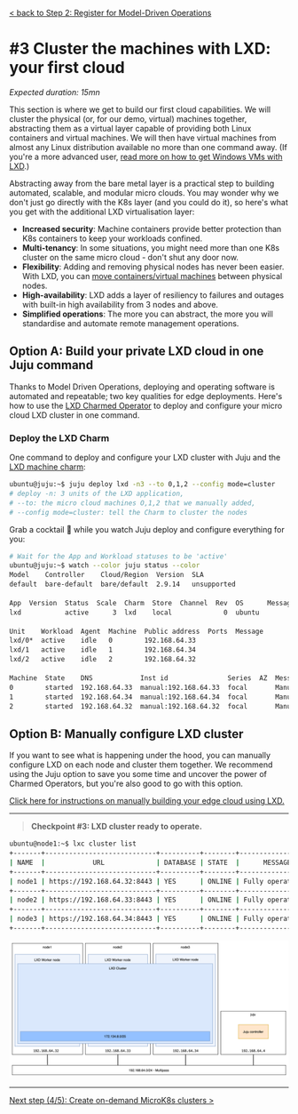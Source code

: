 [< back to Step 2: Register for Model-Driven Operations](./step-02-model-driven-operations.md#2-register-for-model-driven-operations)

# #3 Cluster the machines with LXD: your first cloud

_Expected duration: 15mn_

This section is where we get to build our first cloud capabilities. We will cluster the physical (or, for our demo, virtual) machines together, abstracting them as a virtual layer capable of providing both Linux containers and virtual machines.
We will then have virtual machines from almost any Linux distribution available no more than one command away. (If you're a more advanced user, [read more on how to get Windows VMs with LXD](https://github.com/lxc/distrobuilder#repack-windows-iso).)

Abstracting away from the bare metal layer is a practical step to building automated, scalable, and modular micro clouds. You may wonder why we don't just go directly with the K8s layer (and you could do it), so here's what you get with the additional LXD virtualisation layer:

- **Increased security**: Machine containers provide better protection than K8s containers to keep your workloads confined.
- **Multi-tenancy**: In some situations, you might need more than one K8s cluster on the same micro cloud - don't shut any door now.
- **Flexibility**: Adding and removing physical nodes has never been easier. With LXD, you can [move containers/virtual machines](https://linuxcontainers.org/lxc/manpages/man1/lxc-copy.1.html) between physical nodes.
- **High-availability**: LXD adds a layer of resiliency to failures and outages with built-in high availability from 3 nodes and above.
- **Simplified operations**: The more you can abstract, the more you will standardise and automate remote management operations.

## Option A: Build your private LXD cloud in one Juju command

Thanks to Model Driven Operations, deploying and operating software is automated and repeatable; two key qualities for edge deployments.
Here's how to use the [LXD Charmed Operator](https://github.com/canonical/charm-lxd) to deploy and configure your micro cloud LXD cluster in one command.

### Deploy the LXD Charm

One command to deploy and configure your LXD cluster with Juju and the [LXD machine charm](https://charmhub.io/lxd):
```sh
ubuntu@juju:~$ juju deploy lxd -n3 --to 0,1,2 --config mode=cluster
# deploy -n: 3 units of the LXD application,
# --to: the micro cloud machines O,1,2 that we manually added,
# --config mode=cluster: tell the Charm to cluster the nodes
```

Grab a cocktail 🍹 while you watch Juju deploy and configure everything for you:
```sh
# Wait for the App and Workload statuses to be 'active'
ubuntu@juju:~$ watch --color juju status --color
Model    Controller    Cloud/Region  Version  SLA 
default  bare-default  bare/default  2.9.14   unsupported

App  Version  Status  Scale  Charm  Store  Channel  Rev  OS      Message
lxd           active      3  lxd    local             0  ubuntu  

Unit    Workload  Agent  Machine  Public address  Ports  Message
lxd/0*  active    idle   0        192.168.64.33          
lxd/1   active    idle   1        192.168.64.34          
lxd/2   active    idle   2        192.168.64.32          

Machine  State    DNS            Inst id               Series  AZ  Message
0        started  192.168.64.33  manual:192.168.64.33  focal       Manually provisioned machine
1        started  192.168.64.34  manual:192.168.64.34  focal       Manually provisioned machine
2        started  192.168.64.32  manual:192.168.64.32  focal       Manually provisioned machine
```

## Option B: Manually configure LXD cluster

If you want to see what is happening under the hood, you can manually configure LXD on each node and cluster them together. We recommend using the Juju option to save you some time and uncover the power of Charmed Operators, but you're also good to go with this option.

[Click here for instructions on manually building your edge cloud using LXD.](./step03-lxd-cloud/README.md#initiate-the-first-node)

---

> **Checkpoint #3: LXD cluster ready to operate.**

```sh
ubuntu@node1:~$ lxc cluster list
+-------+----------------------------+----------+--------+-------------------+
| NAME  |            URL             | DATABASE | STATE  |      MESSAGE      |
+-------+----------------------------+----------+--------+-------------------+
| node1 | https://192.168.64.32:8443 | YES      | ONLINE | Fully operational |
+-------+----------------------------+----------+--------+-------------------+
| node2 | https://192.168.64.33:8443 | YES      | ONLINE | Fully operational |
+-------+----------------------------+----------+--------+-------------------+
| node3 | https://192.168.64.34:8443 | YES      | ONLINE | Fully operational |
+-------+----------------------------+----------+--------+-------------------+
```

<img alt="LXD cloud" src="./img/checkpoint-03-no-juju.png" width="600" />
<!-- <img alt="LXD cloud" src="./img/checkpoint-03.png" width="600" /> -->

---

[Next step (4/5): Create on-demand MicroK8s clusters >](./step-04-microk8s-cluster.md#4-create-on-demand-microk8s-clusters)
